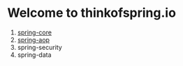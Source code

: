 # Welcome to thinkofspring.io


1. [spring-core](spring-core/README.md)
2. [spring-aop](spring-aop/README.md)
3. spring-security
3. spring-data